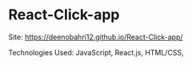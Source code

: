 # React-Click-app

Site: https://deenobahri12.github.io/React-Click-app/

Technologies Used: JavaScript, React.js, HTML/CSS, 
